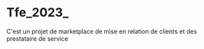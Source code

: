 # Tfe_2023_ 
C'est un projet de marketplace de mise en relation de clients et des prestataire de service
